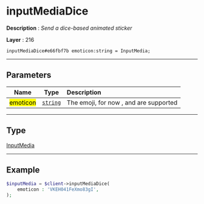# inputMediaDice

**Description** : *Send a dice\-based animated sticker*

**Layer** : 216

```tl
inputMediaDice#e66fbf7b emoticon:string = InputMedia;
```

---

## Parameters

| Name | Type | Description |
| :---: | :---: | :--- |
| <mark>emoticon</mark> | [`string`](type/string) | The emoji, for now ,  and  are supported |

---

## Type

[InputMedia](type/InputMedia)

---

## Example

```php
$inputMedia = $client->inputMediaDice(
	emoticon : 'VKEH041FeXmo83gI',
);
```